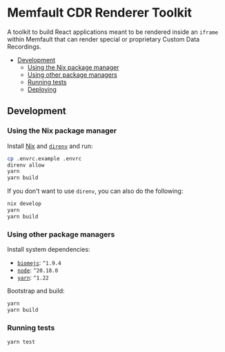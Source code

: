 # Memfault CDR Renderer Toolkit

A toolkit to build React applications meant to be rendered inside an `iframe`
within Memfault that can render special or proprietary Custom Data Recordings.

- [Development](#development)
  - [Using the Nix package manager](#using-the-nix-package-manager)
  - [Using other package managers](#using-other-package-managers)
  - [Running tests](#running-tests)
  - [Deploying](#deploying)

## Development

### Using the Nix package manager

Install [Nix](https://nixos.org/download/) and [`direnv`](https://direnv.net/) and run:

```sh
cp .envrc.example .envrc
direnv allow
yarn
yarn build
```

If you don't want to use `direnv`, you can also do the following:

```sh
nix develop
yarn
yarn build
```

### Using other package managers

Install system dependencies:

- [`biomejs`](https://biomejs.dev/): `^1.9.4`
- [`node`](https://nodejs.org/): `^20.18.0`
- [`yarn`](https://yarnpkg.com/): `^1.22`

Bootstrap and build:

```sh
yarn
yarn build
```

### Running tests

```sh
yarn test
```
